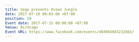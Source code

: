 ```yaml
---
title: Sega presents Ocean Jungle
date: 2017-07-10 08:03:00 +07:00
position: 19
Event date: 2017-07-15 00:00:00 +07:00
Venue: Birdcage
Event URL: https://www.facebook.com/events/404965663232863/
---
```



